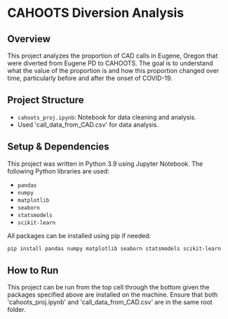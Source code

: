 # CAHOOTS Diversion Analysis

## Overview
This project analyzes the proportion of CAD calls in Eugene, Oregon that were diverted from Eugene PD to CAHOOTS. The goal is to understand what the value of the proportion is and how this proportion changed over time, particularly before and after the onset of COVID-19.

## Project Structure
- `cahoots_proj.ipynb`: Notebook for data cleaning and analysis.
- Used 'call_data_from_CAD.csv' for data analysis.

## Setup & Dependencies
This project was written in Python 3.9 using Jupyter Notebook. The following Python libraries are used:

- `pandas`
- `numpy`
- `matplotlib`
- `seaborn`
- `statsmodels`
- `scikit-learn`

All packages can be installed using pip if needed:
```bash
pip install pandas numpy matplotlib seaborn statsmodels scikit-learn
```
## How to Run
This project can be run from the top cell through the bottom given the packages specified above are installed on the machine. Ensure that both 'cahoots_proj.ipynb' and 'call_data_from_CAD.csv' are in the same root folder.
